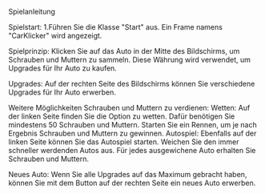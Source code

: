 Spielanleitung

Spielstart:
1.Führen Sie die Klasse "Start" aus.
Ein Frame namens "CarKlicker" wird angezeigt.

Spielprinzip:
Klicken Sie auf das Auto in der Mitte des Bildschirms, um Schrauben und Muttern zu sammeln. Diese Währung wird verwendet, um Upgrades für Ihr Auto zu kaufen.

Upgrades:
Auf der rechten Seite des Bildschirms können Sie verschiedene Upgrades für Ihr Auto erwerben.

Weitere Möglichkeiten Schrauben und Muttern zu verdienen:
Wetten: Auf der linken Seite finden Sie die Option zu wetten. Dafür benötigen Sie mindestens 50 Schrauben und Muttern. Starten Sie ein Rennen, um je nach Ergebnis Schrauben und Muttern zu gewinnen.
Autospiel: Ebenfalls auf der linken Seite können Sie das Autospiel starten. Weichen Sie den immer schneller werdenden Autos aus. Für jedes ausgewichene Auto erhalten Sie Schrauben und Muttern.

Neues Auto:
Wenn Sie alle Upgrades auf das Maximum gebracht haben, können Sie mit dem Button auf der rechten Seite ein neues Auto erwerben.

